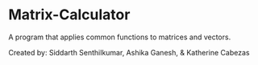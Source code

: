 # Matrix-Calculator
A program that applies common functions to matrices and vectors.

Created by: Siddarth Senthilkumar, Ashika Ganesh, & Katherine Cabezas
